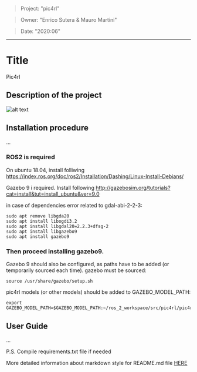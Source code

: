 > Project: "pic4rl"

> Owner: "Enrico Sutera & Mauro Martini"  

> Date: "2020:06" 

---

# Title
Pic4rl
## Description of the project


![alt text](https://github.com/PIC4SeRCentre/pic4rl/blob/master/Screenshot%20from%202020-07-17%2012-09-47.png?raw=true)

## Installation procedure
...
### ROS2 is required
On ubuntu 18.04, install folliwing https://index.ros.org/doc/ros2/Installation/Dashing/Linux-Install-Debians/


Gazebo 9 i required.
Install following http://gazebosim.org/tutorials?cat=install&tut=install_ubuntu&ver=9.0

in case of dependencies error related to gdal-abi-2-2-3:
```
sudo apt remove libgda20
sudo apt install libogdi3.2
sudo apt install libgdal20=2.2.3+dfsg-2
sudo apt install libgazebo9
sudo apt install gazebo9
```
### Then proceed installing gazebo9.

Gazebo 9 should also be configured, as paths have to be added (or temporarily sourced each time).
gazebo must be sourced:
```
source /usr/share/gazebo/setup.sh
```
pic4rl models (or other models) should be added to GAZEBO_MODEL_PATH:
```
export GAZEBO_MODEL_PATH=$GAZEBO_MODEL_PATH:~/ros_2_workspace/src/pic4rl/pic4rl_gazebo/models
```

## User Guide
...

P.S. Compile requirements.txt file if needed

More detailed information about markdown style for README.md file [HERE](https://github.com/adam-p/markdown-here/wiki/Markdown-Cheatsheet)

